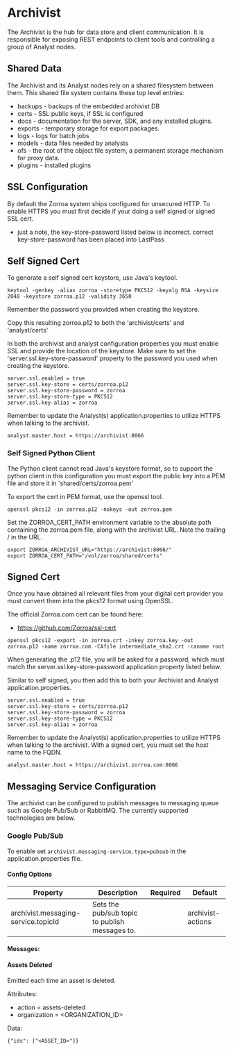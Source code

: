 # Archivist

The Archivist is the hub for data store and client communication.  It is responsible
for exposing REST endpoints to client tools and controlling a group of Analyst nodes.

## Shared Data

The Archivist and its Analyst nodes rely on a shared filesystem between them.  This
shared file system contains these top level entries:

   * backups - backups of the embedded archivist DB
   * certs - SSL public keys, if SSL is configured
   * docs - documentation for the server, SDK, and any installed plugins.
   * exports - temporary storage for export packages.
   * logs - logs for batch jobs
   * models - data files needed by analysts
   * ofs - the root of the object file system, a permanent storage mechanism for proxy data.
   * plugins - installed plugins

## SSL Configuration

By default the Zorroa system ships configured for unsecured HTTP.  To enable HTTPS you
must first decide if your doing a self signed or signed SSL cert.

  * just a note, the key-store-password listed below is incorrect.  correct key-store-password
    has been placed into LastPass



## Self Signed Cert

To generate a self signed cert keystore, use Java's keytool.

```
keytool -genkey -alias zorroa -storetype PKCS12 -keyalg RSA -keysize 2048 -keystore zorroa.p12 -validity 3650
```

Remember the password you provided when creating the keystore.

Copy this resulting zorroa.p12 to both the 'archivist/certs' and 'analyst/certs'

In both the archivist and analyst configuration properties you must enable SSL and provide the location of the keystore.
Make sure to set the 'server.ssl.key-store-password' property to the password you used when creating the keystore.

```
server.ssl.enabled = true
server.ssl.key-store = certs/zorroa.p12
server.ssl.key-store-password = zorroa
server.ssl.key-store-type = PKCS12
server.ssl.key-alias = zorroa
```

Remember to update the Analyst(s) application.properties to utilize HTTPS when talking to the archivist.

```
analyst.master.host = https://archivist:8066
```

### Self Signed Python Client

The Python client cannot read Java's keystore format, so to support the python client in this configuration
you must export the public key into a PEM file and store it in 'shared/certs/zorroa.pem'

To export the cert in PEM format, use the openssl tool.

```
openssl pkcs12 -in zorroa.p12 -nokeys -out zorroa.pem
```

Set the ZORROA_CERT_PATH environment variable to the absolute path containing the zorroa.pem file,
along with the archivist URL.  Note the trailing / in the URL.

```
export ZORROA_ARCHIVIST_URL="https://archivist:8066/"
export ZORROA_CERT_PATH="/vol/zorroa/shared/certs"
```

## Signed Cert

Once you have obtained all relevant files from your digital cert provider you must convert them into
the pkcs12 format using OpenSSL.

The official Zorroa.com cert can be found here:

   * https://github.com/Zorroa/ssl-cert

```
openssl pkcs12 -export -in zorroa.crt -inkey zorroa.key -out zorroa.p12 -name zorroa.com -CAfile intermediate_sha2.crt -caname root
```

When generating the .p12 file, you will be asked for a password, which must match the 
server.ssl.key-store-password application property listed below.

Similar to self signed, you then add this to both your Archivist and Analyst application.properties.

```
server.ssl.enabled = true
server.ssl.key-store = certs/zorroa.p12
server.ssl.key-store-password = zorroa
server.ssl.key-store-type = PKCS12
server.ssl.key-alias = zorroa
```

Remember to update the Analyst(s) application.properties to utilize HTTPS when talking to the archivist.  With a signed cert, you must set the host name to the FQDN.

```
analyst.master.host = https://archivist.zorroa.com:8066
```

## Messaging Service Configuration
The archivist can be configured to publish messages to messaging queue such as Google Pub/Sub or RabbitMQ. The currently
supported technologies are below.

### Google Pub/Sub
To enable set `archivist.messaging-service.type=pubsub` in the application.properties file.

#### Config Options
| Property | Description | Required | Default |
| -------- | ----------- | -------- | ------- | 
| archivist.messaging-service.topicId | Sets the pub/sub topic to publish messages to. |  | archivist-actions |

#### Messages:

#### Assets Deleted
Emitted each time an asset is deleted.

Attributes:
- action = assets-deleted
- organization = <ORGANIZATION_ID>

Data:
```
{"ids": ["<ASSET_ID>"]}
```

